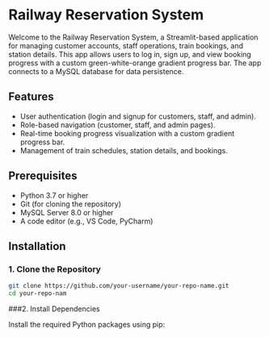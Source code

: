 # Railway Reservation System

Welcome to the Railway Reservation System, a Streamlit-based application for managing customer accounts, staff operations, train bookings, and station details. This app allows users to log in, sign up, and view booking progress with a custom green-white-orange gradient progress bar. The app connects to a MySQL database for data persistence.

## Features
- User authentication (login and signup for customers, staff, and admin).
- Role-based navigation (customer, staff, and admin pages).
- Real-time booking progress visualization with a custom gradient progress bar.
- Management of train schedules, station details, and bookings.

## Prerequisites
- Python 3.7 or higher
- Git (for cloning the repository)
- MySQL Server 8.0 or higher
- A code editor (e.g., VS Code, PyCharm)

## Installation

### 1. Clone the Repository
```bash
git clone https://github.com/your-username/your-repo-name.git
cd your-repo-nam
```
###2. Install Dependencies

Install the required Python packages using pip:

